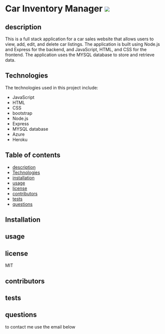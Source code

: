# Car Inventory Manager <img src = 'https://img.shields.io/badge/license-MIT-red'/>

## description

This is a full stack application for a car sales website that allows users to view, add, edit, and delete car listings. The application is built using Node.js and Express for the backend, and JavaScript, HTML, and CSS for the frontend. The application uses the MYSQL database to store and retrieve data. 

## Technologies 

The technologies used in this project include:

- JavaScript
- HTML
- CSS
- bootstrap
- Node.js
- Express
- MYSQL database
- Azure
- Heroku

## Table of contents

- [description](#description)
- [Technologies](#technologies)
- [installation](#installation)
- [usage](#usage)
- [license](#license)
- [contributors](#contributors)
- [tests](#tests)
- [questions](#questions)

## Installation



## usage




## license

MIT

## contributors



## tests



## questions



to contact me use the email below

